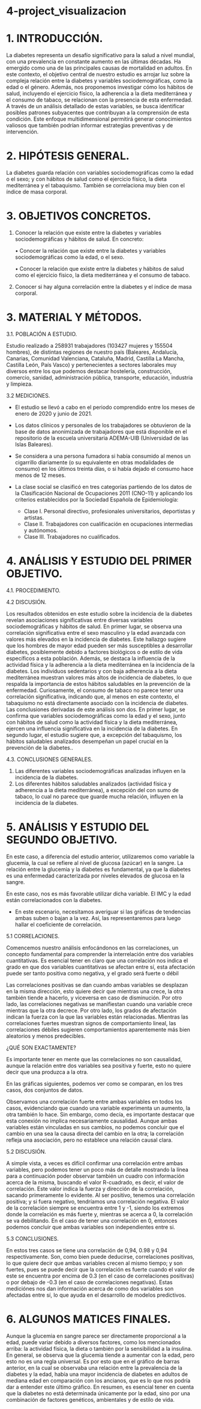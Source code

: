 # 4-project_visualizacion
# 1.	INTRODUCCIÓN.

La diabetes representa un desafío significativo para la salud a nivel mundial, con una prevalencia en constante aumento en las últimas décadas. Ha emergido como una de las principales causas de mortalidad en adultos. 
En este contexto, el objetivo central de nuestro estudio es arrojar luz sobre la compleja relación entre la diabetes y variables sociodemográficas, como la edad o el género. Además, nos proponemos investigar cómo los hábitos de salud, incluyendo el ejercicio físico, la adherencia a la dieta mediterránea y el consumo de tabaco, se relacionan con la presencia de esta enfermedad.
A través de un análisis detallado de estas variables, se busca identificar posibles patrones subyacentes que contribuyan a la comprensión de esta condición. 
Este enfoque multidimensional permitirá generar conocimientos valiosos que también podrían informar estrategias preventivas y de intervención.

# 2.	HIPÓTESIS GENERAL.

La diabetes guarda relación con variables sociodemográficas como la edad o el sexo; y con hábitos de salud como el ejercicio físico, la dieta mediterránea y el tabaquismo. También se correlaciona muy bien con el índice de masa corporal.


# 3.	OBJETIVOS CONCRETOS. 

1.	Conocer la relación que existe entre la diabetes y variables sociodemográficas y hábitos de salud.
En concreto:
    
    • Conocer la relación que existe entre la diabetes y variables sociodemográficas como la edad, o el sexo.

    • Conocer la relación que existe entre la diabetes y hábitos de salud como el ejercicio físico, la dieta mediterránea y el consumo de tabaco.

2.	Conocer si hay alguna correlación entre la diabetes y el índice de masa corporal.

# 3.	MATERIAL Y MÉTODOS.

3.1. POBLACIÓN A ESTUDIO.

Estudio realizado a 258931 trabajadores (103427 mujeres y 155504 hombres), de distintas regiones de nuestro país (Baleares, Andalucía, Canarias, Comunidad Valenciana, Cataluña, Madrid, Castilla La Mancha, Castilla León, País Vasco) y pertenecientes a sectores laborales muy diversos entre los que podemos destacar hostelería, construcción, comercio, sanidad, administración pública, transporte, educación, industria y limpieza.



3.2 MEDICIONES.

- El estudio se llevó a cabo en el periodo comprendido entre los meses de enero de 2020 y junio de 2021. 

- Los datos clínicos y personales de los trabajadores se obtuvieron de la base de datos anonimizada de trabajadores que está disponible en el repositorio de la escuela universitaria ADEMA-UIB (Universidad de las Islas Baleares).

- Se considera a una persona fumadora si había consumido al menos un cigarrillo diariamente (o su equivalente en otras modalidades de consumo) en los últimos treinta días, o si había dejado el consumo hace menos de 12 meses.

- La clase social se clasificó en tres categorías partiendo de los datos de la Clasificación Nacional de Ocupaciones 2011 (CNO-11) y aplicando los criterios establecidos por la Sociedad Española de Epidemiología: 
    -	Clase I. Personal directivo, profesionales universitarios, deportistas y artistas.
    -	Clase II. Trabajadores con cualificación en ocupaciones intermedias y autónomos.
    -	Clase III. Trabajadores no cualificados.

# 4.	ANÁLISIS Y ESTUDIO DEL PRIMER OBJETIVO.

4.1. PROCEDIMIENTO.

4.2 DISCUSIÓN. 

Los resultados obtenidos en este estudio sobre la incidencia de la diabetes revelan asociaciones significativas entre diversas variables sociodemográficas y hábitos de salud. En primer lugar, se observa una correlación significativa entre el sexo masculino y la edad avanzada con valores más elevados en la incidencia de diabetes. Este hallazgo sugiere que los hombres de mayor edad pueden ser más susceptibles a desarrollar diabetes, posiblemente debido a factores biológicos o de estilo de vida específicos a esta población.
Además, se destaca la influencia de la actividad física y la adherencia a la dieta mediterránea en la incidencia de la diabetes. Los individuos sedentarios y con baja adherencia a la dieta mediterránea muestran valores más altos de incidencia de diabetes, lo que respalda la importancia de estos hábitos saludables en la prevención de la enfermedad. Curiosamente, el consumo de tabaco no parece tener una correlación significativa, indicando que, al menos en este contexto, el tabaquismo no está directamente asociado con la incidencia de diabetes.
Las conclusiones derivadas de este análisis son dos. En primer lugar, se confirma que variables sociodemográficas como la edad y el sexo, junto con hábitos de salud como la actividad física y la dieta mediterránea, ejercen una influencia significativa en la incidencia de la diabetes. En segundo lugar, el estudio sugiere que, a excepción del tabaquismo, los hábitos saludables analizados desempeñan un papel crucial en la prevención de la diabetes..

4.3. CONCLUSIONES GENERALES.

1. Las diferentes variables sociodemográficas analizadas  influyen en la incidencia de la diabetes.
2. Los diferentes hábitos saludables analizados (actividad física y adherencia a la dieta mediterránea), a excepción del con sumo de tabaco, lo cual no parece que guarde mucha relación, influyen en la incidencia de la diabetes.

# 5. ANÁLISIS Y ESTUDIO DEL SEGUNDO OBJETIVO.

En este caso, a diferencia del estudio anterior, utilizaremos como variable la glucemia, la cual se refiere al nivel de glucosa (azúcar) en la sangre. La relación entre la glucemia y la diabetes es fundamental, ya que la diabetes es una enfermedad caracterizada por niveles elevados de glucosa en la sangre.

En este caso, nos es más favorable utilizar dicha variable. 
El IMC y la edad están correlacionados con la diabetes. 

-	En este escenario, necesitamos averiguar si las gráficas de tendencias ambas suben o bajan a la vez. Así, las representaremos para luego hallar el coeficiente de correlación.

5.1 CORRELACIONES.

Comencemos nuestro análisis enfocándonos en las correlaciones, un concepto fundamental para comprender la interrelación entre dos variables cuantitativas. 
Es esencial tener en claro que una correlación nos indica el grado en que dos variables cuantitativas se afectan entre sí, esta afectación puede ser tanto positiva como negativa, y el grado será fuerte o débil

Las correlaciones positivas se dan cuando ambas variables se desplazan en la misma dirección, esto quiere decir que mientras una crece, la otra también tiende a hacerlo, y viceversa en caso de disminución. Por otro lado, las correlaciones negativas se manifiestan cuando una variable crece mientras que la otra decrece.
Por otro lado, los grados de afectación indican la fuerza con la que las variables están relacionadas. 
Mientras las correlaciones fuertes muestran signos de comportamiento lineal, las correlaciones débiles sugieren comportamientos aparentemente más bien aleatorios y menos predecibles.

¿QUÉ SON EXACTAMENTE?

Es importante tener en mente que las correlaciones no son causalidad, aunque la relación entre dos variables sea positiva y fuerte, esto no quiere decir que una produzca a la otra.

En las gráficas siguientes, podemos ver como se comparan, en los tres casos, dos conjuntos de datos. 

Observamos una correlación fuerte entre ambas variables en todos los casos, evidenciando que cuando una variable experimenta un aumento, la otra también lo hace. Sin embargo, como decía, es importante destacar que esta conexión no implica necesariamente causalidad. Aunque ambas variables están vinculadas en sus cambios, no podemos concluir que el cambio en una sea la causa directa del cambio en la otra; la correlación refleja una asociación, pero no establece una relación causal clara.

5.2 DISCUSIÓN.

A simple vista, a veces es difícil confirmar una correlación entre ambas variables, pero podemos tener un poco más de detalle mostrando la línea para a continuación poder observar también un cuadro con información acerca de la misma, buscando el valor R-cuadrado, es decir, el valor de correlación. 
Este valor indica la fuerza y dirección de la correlación, sacando primeramente lo evidente. Al ser positivo, tenemos una correlación positiva; y si fuera negativo, tendríamos una correlación negativa. 
El valor de la correlación siempre se encuentra entre 1 y -1, siendo los extremos donde la correlación es más fuerte y, mientras se acerca a 0, la correlación se va debilitando. En el caso de tener una correlación en 0, entonces podemos concluir que ambas variables son independientes entre si.

5.3 CONCLUSIONES.

En estos tres casos se tiene una correlación de 0,94, 0.98 y 0,94 respectivamente. Son, como bien puede deducirse, correlaciones positivas, lo que quiere decir que ambas variables crecen al mismo tiempo; y son fuertes, pues se puede decir que la correlación es fuerte cuando el valor de este se encuentra por encima de 0.3 (en el caso de correlaciones positivas) o por debajo de -0.3 (en el caso de correlaciones negativas).
Estas mediciónes nos dan información acerca de como dos variables son afectadas entre sí, lo que ayuda en el desarrollo de modelos predictivos. 

# 6. ALGUNOS MATICES FINALES.

Aunque la glucemia en sangre parece ser directamente proporcional a la edad, puede variar debido a diversos factores, como los mencionados arriba: la actividad física, la dieta o también por la sensibilidad a la insulina. En general, se observa que la glucemia tiende a aumentar con la edad, pero esto no es una regla universal.
Es por esto que en el gráfico de barras anterior, en la cual se observaba una relación entre la prevalencia de la diabetes y la edad, había una mayor incidencia de diabetes en adultos de mediana edad en comparación con los ancianos, que es lo que nos podría dar a entender este último gráfico. 
En resumen, es esencial tener en cuenta que la diabetes no está determinada únicamente por la edad, sino por una combinación de factores genéticos, ambientales y de estilo de vida. 

